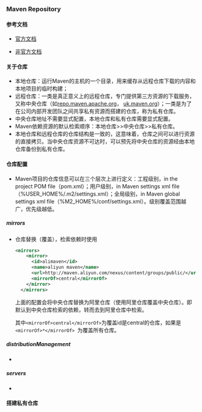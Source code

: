 ### Maven Repository

#### 参考文档

* [官方文档](https://maven.apache.org/guides/introduction/introduction-to-repositories.html)

* [非官方文档](https://www.tutorialspoint.com/maven/maven_repositories.htm)

#### 关于仓库

* 本地仓库：运行Maven的主机的一个目录，用来缓存从远程仓库下载的内容和本地项目的临时构建； 
* 远程仓库：一类是真正意义上的远程仓库，专门提供第三方资源的下载服务，又称中央仓库（如[repo.maven.apache.org](http://repo.maven.apache.org/maven2/)， [uk.maven.org](http://uk.maven.org/maven2/)）；一类是为了在公司内部开发团队之间共享私有资源而搭建的仓库，称为私有仓库。
* 中央仓库地址不需要显式配置，本地仓库和私有仓库需要显式配置。
* Maven依赖资源的默认检索顺序：本地仓库>>中央仓库>>私有仓库。
* 本地仓库和远程仓库的仓库结构是一致的，这意味着，仓库之间可以进行资源的直接拷贝。当中央仓库资源不可达时，可以预先将中央仓库的资源经由本地仓库备份到私有仓库。

#### 仓库配置

* Maven项目的仓库信息可以在三个层次上进行定义：工程级别，in the project POM file（pom.xml）；用户级别，in Maven settings xml file（%USER_HOME%/.m2/settings.xml）；全局级别，in Maven global settings xml file（%M2_HOME%/conf/settings.xml）。级别覆盖范围越广，优先级越低。

##### mirrors

* 仓库替换（覆盖），检索依赖时使用

  ```xml
  <mirrors>
      <mirror>
        <id>alimaven</id>
        <name>aliyun maven</name>
        <url>http://maven.aliyun.com/nexus/content/groups/public/</url>
        <mirrorOf>central</mirrorOf>        
      </mirror>
    </mirrors>
  ```

  上面的配置会将中央仓库替换为阿里仓库（使用阿里仓库覆盖中央仓库）。即默认到中央仓库检索的依赖，转而去到阿里仓库中检索。

  其中`<mirrorOf>central</mirrorOf>`为覆盖id是central的仓库，如果是`<mirrorOf>*</mirrorOf> `为覆盖所有仓库。

##### distributionManagement

* 

##### servers

* 

#### 搭建私有仓库

